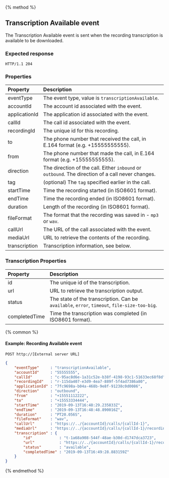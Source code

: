 {% method %}
##  Transcription Available event

The Transcription Available event is sent when the recording transcription is available to be downloaded.

### Expected response

```http
HTTP/1.1 204
```

### Properties
| Property      | Description                                                                                          |
|:--------------|:-----------------------------------------------------------------------------------------------------|
| eventType     | The event type, value is `transcriptionAvailable`.                                                   |
| accountId     | The account id associated with the event.                                                            |
| applicationId | The application id associated with the event.                                                        |
| callId        | The call id associated with the event.                                                               |
| recordingId   | The unique id for this recording.                                                                    |
| to            | The phone number that received the call, in E.164 format (e.g. +15555555555).                        |
| from          | The phone number that made the call, in E.164 format (e.g. +15555555555).                            |
| direction     | The direction of the call. Either `inbound` or `outbound`. The direction of a call never changes.    |
| tag           | (optional) The `tag` specified earlier in the call.                                                  |
| startTime     | Time the recording started (in ISO8601 format).                                                      |
| endTime       | Time the recording ended (in ISO8601 format).                                                        |
| duration      | Length of the recording (in ISO8601 format).                                                         |
| fileFormat    | The format that the recording was saved in - `mp3` or `wav`.                                         |
| callUrl       | The URL of the call associated with the event.                                                       |
| mediaUrl      | URL to retrieve the contents of the recording.                                                       |
| transcription | Transcription information, see below.                                                                |

### Transcription Properties
| Property      | Description                                                                                          |
|:--------------|:-----------------------------------------------------------------------------------------------------|
| id            | The unique id of the transcription.                                                                  |
| url           | URL to retrieve the transcription output.                                                            |
| status        | The state of the transcription. Can be `available`, `error`, `timeout`, `file-size-too-big`.         |
| completedTime | Time the transcription was completed (in ISO8601 format).                                            |

{% common %}

#### Example: Recording Available event

```
POST http://[External server URL]
```

```json
{
	"eventType"     : "transcriptionAvailable",
	"accountId"     : "55555555",
	"callId"        : "c-95ac8d6e-1a31c52e-b38f-4198-93c1-51633ec68f8d",
	"recordingId"   : "r-115da407-e3d9-4ea7-889f-5f4ad7386a80",
	"applicationId" : "7fc9698a-b04a-468b-9e8f-91238c0d0086",
	"direction"     : "outbound",
	"from"          : "+15551112222",
	"to"            : "+15553334444",
	"startTime"     : "2019-09-13T16:48:29.235833Z",
	"endTime"       : "2019-09-13T16:48:48.890016Z",
	"duration"      : "PT20.056S",
	"fileFormat"    : "wav",
	"callUrl"       : "https://../{accountId}/calls/{callId-1}",
	"mediaUrl"      : "https://../{accountId}/calls/{callId-1}/recordings/{recordingId}/media",
	"transcription" : {
		"id"            : "t-1a68a908-544f-48ae-b30d-d1747dca3723",
		"url"           : "https://../{accountId}/calls/{callId-1}/recordings/{recordingId}/transcription",
		"status"        : "available",
		"completedTime" : "2019-09-13T16:49:28.883159Z"
	}
}
```

{% endmethod %}
